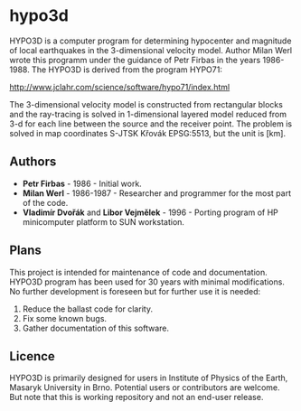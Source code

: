 # hypo3d
HYPO3D is a computer program for determining hypocenter and magnitude
of local earthquakes in the 3-dimensional velocity model.
Author Milan Werl wrote this programm under the guidance of Petr Firbas in the years 1986-1988.
The HYPO3D is derived from the program HYPO71:

 http://www.jclahr.com/science/software/hypo71/index.html

The 3-dimensional velocity model is constructed from rectangular blocks
and the ray-tracing is solved in 1-dimensional layered model reduced from 3-d for each line
between the source and the receiver point.
The problem is solved in map coordinates S-JTSK Křovák EPSG:5513, but the unit is [km].

## Authors
* **Petr Firbas** - 1986 - Initial work.
* **Milan Werl** - 1986-1987 - Researcher and programmer for the most part of the code.
* **Vladimír Dvořák** and **Libor Vejmělek** - 1996 - Porting program of HP minicomputer platform to SUN workstation.

## Plans
This project is intended for maintenance of code and documentation.
HYPO3D program has been used for 30 years with minimal modifications. 
No further development is foreseen but for further use it is needed:

1. Reduce the ballast code for clarity.
1. Fix some known bugs.
1. Gather documentation of this software.

## Licence
HYPO3D is primarily designed for users in Institute of Physics of the Earth, Masaryk University in Brno.
Potential users or contributors are welcome. 
But note that this is working repository and not an end-user release. 
